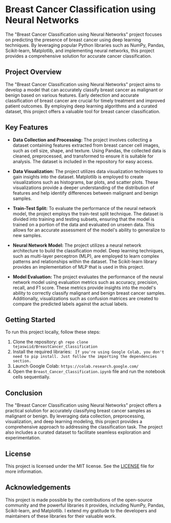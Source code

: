 # Breast Cancer Classification using Neural Networks

The "Breast Cancer Classification using Neural Networks" project focuses on predicting the presence of breast cancer using deep learning techniques. By leveraging popular Python libraries such as NumPy, Pandas, Scikit-learn, Matplotlib, and implementing neural networks, this project provides a comprehensive solution for accurate cancer classification.

## Project Overview

The "Breast Cancer Classification using Neural Networks" project aims to develop a model that can accurately classify breast cancer as malignant or benign based on various features. Early detection and accurate classification of breast cancer are crucial for timely treatment and improved patient outcomes. By employing deep learning algorithms and a curated dataset, this project offers a valuable tool for breast cancer classification.

## Key Features

- **Data Collection and Processing:** The project involves collecting a dataset containing features extracted from breast cancer cell images, such as cell size, shape, and texture. Using Pandas, the collected data is cleaned, preprocessed, and transformed to ensure it is suitable for analysis. The dataset is included in the repository for easy access.

- **Data Visualization:** The project utilizes data visualization techniques to gain insights into the dataset. Matplotlib is employed to create visualizations such as histograms, bar plots, and scatter plots. These visualizations provide a deeper understanding of the distribution of features and help identify differences between malignant and benign samples.

- **Train-Test Split:** To evaluate the performance of the neural network model, the project employs the train-test split technique. The dataset is divided into training and testing subsets, ensuring that the model is trained on a portion of the data and evaluated on unseen data. This allows for an accurate assessment of the model's ability to generalize to new samples.

- **Neural Network Model:** The project utilizes a neural network architecture to build the classification model. Deep learning techniques, such as multi-layer perceptron (MLP), are employed to learn complex patterns and relationships within the dataset. The Scikit-learn library provides an implementation of MLP that is used in this project.

- **Model Evaluation:** The project evaluates the performance of the neural network model using evaluation metrics such as accuracy, precision, recall, and F1 score. These metrics provide insights into the model's ability to correctly classify malignant and benign breast cancer samples. Additionally, visualizations such as confusion matrices are created to compare the predicted labels against the actual labels.

## Getting Started

To run this project locally, follow these steps:

1. Clone the repository: `gh repo clone tejaswiid/BreastCancer_Classification`
2. Install the required libraries: ` If you're using Google Colab, you don't need to pip install. Just follow the importing the dependencies section.`
3. Launch Google Colab: `https://colab.research.google.com/`
4. Open the `Breast_Cancer_Classification.ipynb` file and run the notebook cells sequentially.

## Conclusion

The "Breast Cancer Classification using Neural Networks" project offers a practical solution for accurately classifying breast cancer samples as malignant or benign. By leveraging data collection, preprocessing, visualization, and deep learning modeling, this project provides a comprehensive approach to addressing the classification task. The project also includes a curated dataset to facilitate seamless exploration and experimentation.

## License

This project is licensed under the MIT license. See the [LICENSE](LICENSE) file for more information.

## Acknowledgements

This project is made possible by the contributions of the open-source community and the powerful libraries it provides, including NumPy, Pandas, Scikit-learn, and Matplotlib. I extend my gratitude to the developers and maintainers of these libraries for their valuable work.
